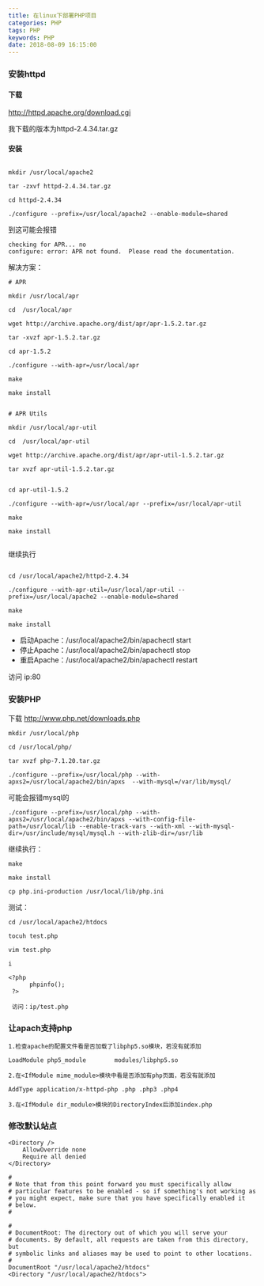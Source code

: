 ```yaml
---
title: 在linux下部署PHP项目
categories: PHP
tags: PHP
keywords: PHP
date: 2018-08-09 16:15:00
---
```

### 安装httpd

#### 下载

http://httpd.apache.org/download.cgi

我下载的版本为httpd-2.4.34.tar.gz

#### 安装

```

mkdir /usr/local/apache2

tar -zxvf httpd-2.4.34.tar.gz 

cd httpd-2.4.34

./configure --prefix=/usr/local/apache2 --enable-module=shared

```

到这可能会报错

```
checking for APR... no
configure: error: APR not found.  Please read the documentation.

```

解决方案：

```
# APR

mkdir /usr/local/apr

cd  /usr/local/apr

wget http://archive.apache.org/dist/apr/apr-1.5.2.tar.gz

tar -xvzf apr-1.5.2.tar.gz 

cd apr-1.5.2

./configure --with-apr=/usr/local/apr

make

make install


# APR Utils

mkdir /usr/local/apr-util

cd  /usr/local/apr-util

wget http://archive.apache.org/dist/apr/apr-util-1.5.2.tar.gz

tar xvzf apr-util-1.5.2.tar.gz


cd apr-util-1.5.2 

./configure --with-apr=/usr/local/apr --prefix=/usr/local/apr-util

make

make install


```

继续执行

```

cd /usr/local/apache2/httpd-2.4.34

./configure --with-apr-util=/usr/local/apr-util --prefix=/usr/local/apache2 --enable-module=shared

make

make install

```

* 启动Apache：/usr/local/apache2/bin/apachectl start
* 停止Apache：/usr/local/apache2/bin/apachectl stop
* 重启Apache：/usr/local/apache2/bin/apachectl restart


访问 ip:80

### 安装PHP

下载 http://www.php.net/downloads.php

```
mkdir /usr/local/php

cd /usr/local/php/

tar xvzf php-7.1.20.tar.gz

./configure --prefix=/usr/local/php --with-apxs2=/usr/local/apache2/bin/apxs  --with-mysql=/var/lib/mysql/
```
可能会报错mysql的

```
./configure --prefix=/usr/local/php --with-apxs2=/usr/local/apache2/bin/apxs --with-config-file-path=/usr/local/lib --enable-track-vars --with-xml --with-mysql-dir=/usr/include/mysql/mysql.h --with-zlib-dir=/usr/lib
```

继续执行：

```
make

make install

cp php.ini-production /usr/local/lib/php.ini 

```

测试：

```
cd /usr/local/apache2/htdocs

tocuh test.php

vim test.php

i

<?php
      phpinfo();
 ?>
 
 访问：ip/test.php

```

### 让apach支持php

```
1.检查apache的配置文件看是否加载了libphp5.so模块，若没有就添加

LoadModule php5_module        modules/libphp5.so

2.在<IfModule mime_module>模块中看是否添加有php页面，若没有就添加

AddType application/x-httpd-php .php .php3 .php4

3.在<IfModule dir_module>模块的DirectoryIndex后添加index.php

```
### 修改默认站点

```
<Directory />
    AllowOverride none
    Require all denied
</Directory>

#
# Note that from this point forward you must specifically allow
# particular features to be enabled - so if something's not working as
# you might expect, make sure that you have specifically enabled it
# below.
#

#
# DocumentRoot: The directory out of which you will serve your
# documents. By default, all requests are taken from this directory, but
# symbolic links and aliases may be used to point to other locations.
#
DocumentRoot "/usr/local/apache2/htdocs"
<Directory "/usr/local/apache2/htdocs">


```
